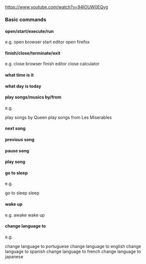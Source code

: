 https://www.youtube.com/watch?v=94IOUW0EQyg

### Basic commands

#### open/start/execute/run <app>

e.g.
open browser
start editor
open firefox

#### finish/close/terminate/exit <app>

e.g.
close browser
finish editor
close calculator

#### what time is it

#### what day is today

#### play songs/musics by/from <artist>

e.g.

play songs by Queen
play songs from Les Miserables

#### next song

#### previous song

#### pause song

#### play song

#### go to sleep

e.g.

go to sleep
sleep

#### wake up

e.g.
awake
wake up

#### change language to <language>

e.g.

change language to portuguese
change language to english
change language to spanish
change language to french
change language to japanese
